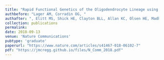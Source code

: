 ```yaml
---
title: "Rapid Functional Genetics of the Oligodendrocyte Lineage using Pluripotent Stem Cells"
authbefore: "Lager AM, Corradin OG, "
authafter: ", Elitt MS, Shick HE, Clayton BLL, Allan KC, Olsen HE, Madhavan M, Tesar PJ"
collection: publications
permalink:
date: 2018-09-13
venue: 'Nature Communications'
pubtype: 'graduate'
paperurl: "https://www.nature.com/articles/s41467-018-06102-7"
pdf: "https://jmcregg.github.io/files/N_Comm_2018.pdf"
---
```

